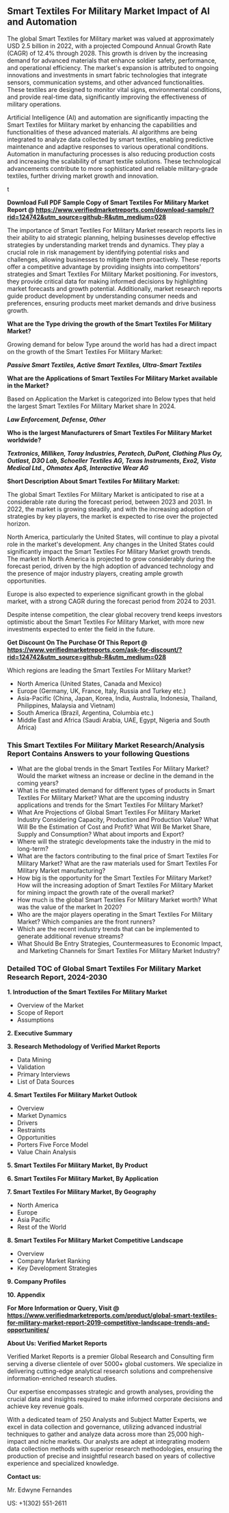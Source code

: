 <h2>Smart Textiles For Military Market Impact of AI and Automation</h2><p>The global Smart Textiles for Military market was valued at approximately USD 2.5 billion in 2022, with a projected Compound Annual Growth Rate (CAGR) of 12.4% through 2028. This growth is driven by the increasing demand for advanced materials that enhance soldier safety, performance, and operational efficiency. The market's expansion is attributed to ongoing innovations and investments in smart fabric technologies that integrate sensors, communication systems, and other advanced functionalities. These textiles are designed to monitor vital signs, environmental conditions, and provide real-time data, significantly improving the effectiveness of military operations.</p><p>Artificial Intelligence (AI) and automation are significantly impacting the Smart Textiles for Military market by enhancing the capabilities and functionalities of these advanced materials. AI algorithms are being integrated to analyze data collected by smart textiles, enabling predictive maintenance and adaptive responses to various operational conditions. Automation in manufacturing processes is also reducing production costs and increasing the scalability of smart textile solutions. These technological advancements contribute to more sophisticated and reliable military-grade textiles, further driving market growth and innovation.</p>t</p><p id="" class=""><strong>Download Full PDF Sample Copy of Smart Textiles For Military Market Report @ <a href="https://www.verifiedmarketreports.com/download-sample/?rid=124742&utm_source=github-R&utm_medium=028" target="_blank">https://www.verifiedmarketreports.com/download-sample/?rid=124742&utm_source=github-R&utm_medium=028</a></strong></p><p>The importance of&nbsp;Smart Textiles For Military Market research reports lies in their ability to aid strategic planning, helping businesses develop effective strategies by understanding market trends and dynamics. They play a crucial role in risk management by identifying potential risks and challenges, allowing businesses to mitigate them proactively. These reports offer a competitive advantage by providing insights into competitors' strategies and Smart Textiles For Military Market positioning. For investors, they provide critical data for making informed decisions by highlighting market forecasts and growth potential. Additionally, market research reports guide product development by understanding consumer needs and preferences, ensuring products meet market demands and drive business growth.</p><p><strong>What are the&nbsp;Type driving the growth of the Smart Textiles For Military Market?</strong></p><p id="" class="">Growing demand for below Type around the world has had a direct impact on the growth of the Smart Textiles For Military Market:</p><em><strong>Passive Smart Textiles, Active Smart Textiles, Ultra-Smart Textiles</strong></em></p><strong>What are the&nbsp;Applications&nbsp;of Smart Textiles For Military Market available in the Market?</strong></p><p id="" class="">Based on Application the Market is categorized into Below types that held the largest Smart Textiles For Military Market share In 2024.</p><em><strong>Law Enforcement, Defense, Other</strong></em></p><strong>Who is the largest Manufacturers of Smart Textiles For Military Market worldwide?</strong></p><p><em><strong>Textronics, Milliken, Toray Industries, Peratech, DuPont, Clothing Plus Oy, Outlast, D3O Lab, Schoeller Textiles AG, Texas Instruments, Exo2, Vista Medical Ltd., Ohmatex ApS, Interactive Wear AG</strong></em></p><p id="" class=""><strong>Short Description About Smart Textiles For Military Market:</strong></p><p>The global Smart Textiles For Military Market is anticipated to rise at a considerable rate during the forecast period, between 2023 and 2031. In 2022, the market is growing steadily, and with the increasing adoption of strategies by key players, the market is expected to rise over the projected horizon.</p><p>North America, particularly the United States, will continue to play a pivotal role in the market's development. Any changes in the United States could significantly impact the Smart Textiles For Military Market growth trends. The market in North America is projected to grow considerably during the forecast period, driven by the high adoption of advanced technology and the presence of major industry players, creating ample growth opportunities.</p><p>Europe is also expected to experience significant growth in the global market, with a strong CAGR during the forecast period from 2024 to 2031.</p><p>Despite intense competition, the clear global recovery trend keeps investors optimistic about the Smart Textiles For Military Market, with more new investments expected to enter the field in the future.</p><p id="" class=""><strong>Get Discount On The Purchase Of This Report @ <a href="https://www.verifiedmarketreports.com/ask-for-discount/?rid=124742&utm_source=github-R&utm_medium=028" target="_blank">https://www.verifiedmarketreports.com/ask-for-discount/?rid=124742&utm_source=github-R&utm_medium=028</a></strong></p>Which regions are leading the Smart Textiles For Military Market?</p><ul><li>North America (United States, Canada and Mexico)</li><li>Europe (Germany, UK, France, Italy, Russia and Turkey etc.)</li><li>Asia-Pacific (China, Japan, Korea, India, Australia, Indonesia, Thailand, Philippines, Malaysia and Vietnam)</li><li>South America (Brazil, Argentina, Columbia etc.)</li><li>Middle East and Africa (Saudi Arabia, UAE, Egypt, Nigeria and South Africa)</li></ul><h3 id="" class="">This Smart Textiles For Military Market Research/Analysis Report Contains Answers to your following Questions</h3><ul><li>What are the global trends in the Smart Textiles For Military Market? Would the market witness an increase or decline in the demand in the coming years?</li><li>What is the estimated demand for different types of products in Smart Textiles For Military Market? What are the upcoming industry applications and trends for the Smart Textiles For Military Market?</li><li>What Are Projections of Global Smart Textiles For Military Market Industry Considering Capacity, Production and Production Value? What Will Be the Estimation of Cost and Profit? What Will Be Market Share, Supply and Consumption? What about imports and Export?</li><li>Where will the strategic developments take the industry in the mid to long-term?</li><li>What are the factors contributing to the final price of Smart Textiles For Military Market? What are the raw materials used for Smart Textiles For Military Market manufacturing?</li><li>How big is the opportunity for the Smart Textiles For Military Market? How will the increasing adoption of Smart Textiles For Military Market for mining impact the growth rate of the overall market?</li><li>How much is the global Smart Textiles For Military Market worth? What was the value of the market In 2020?</li><li>Who are the major players operating in the Smart Textiles For Military Market? Which companies are the front runners?</li><li>Which are the recent industry trends that can be implemented to generate additional revenue streams?</li><li>What Should Be Entry Strategies, Countermeasures to Economic Impact, and Marketing Channels for Smart Textiles For Military Market Industry?</li></ul><h3 id="" class="">Detailed TOC of Global Smart Textiles For Military Market Research Report, 2024-2030</h3><p id="" class=""><strong>1. Introduction of the Smart Textiles For Military Market</strong></p><ul><li>Overview of the Market</li><li>Scope of Report</li><li>Assumptions</li></ul><p id="" class=""><strong>2. Executive Summary</strong></p><p id="" class=""><strong>3. Research Methodology of Verified Market Reports</strong></p><ul><li>Data Mining</li><li>Validation</li><li>Primary Interviews</li><li>List of Data Sources</li></ul><p id="" class=""><strong>4. Smart Textiles For Military Market Outlook</strong></p><ul><li>Overview</li><li>Market Dynamics</li><li>Drivers</li><li>Restraints</li><li>Opportunities</li><li>Porters Five Force Model</li><li>Value Chain Analysis</li></ul><p id="" class=""><strong>5. Smart Textiles For Military Market, By Product</strong></p><p id="" class=""><strong>6. Smart Textiles For Military Market, By Application</strong></p><p id="" class=""><strong>7. Smart Textiles For Military Market, By Geography</strong></p><ul><li>North America</li><li>Europe</li><li>Asia Pacific</li><li>Rest of the World</li></ul><p id="" class=""><strong>8. Smart Textiles For Military Market Competitive Landscape</strong></p><ul><li>Overview</li><li>Company Market Ranking</li><li>Key Development Strategies</li></ul><p id="" class=""><strong>9. Company Profiles</strong></p><p id="" class=""><strong>10. Appendix</strong></p><p id="" class=""><strong>For More Information or Query, Visit @ <a href="https://www.verifiedmarketreports.com/product/global-smart-textiles-for-military-market-report-2019-competitive-landscape-trends-and-opportunities/" target="_blank">https://www.verifiedmarketreports.com/product/global-smart-textiles-for-military-market-report-2019-competitive-landscape-trends-and-opportunities/</a></strong></p><p id="" class=""><strong>About Us: Verified Market Reports</strong></p><p id="" class="">Verified Market Reports is a premier Global Research and Consulting firm serving a diverse clientele of over 5000+ global customers. We specialize in delivering cutting-edge analytical research solutions and comprehensive information-enriched research studies.</p><p id="" class="">Our expertise encompasses strategic and growth analyses, providing the crucial data and insights required to make informed corporate decisions and achieve key revenue goals.</p><p id="" class="">With a dedicated team of 250 Analysts and Subject Matter Experts, we excel in data collection and governance, utilizing advanced industrial techniques to gather and analyze data across more than 25,000 high-impact and niche markets. Our analysts are adept at integrating modern data collection methods with superior research methodologies, ensuring the production of precise and insightful research based on years of collective experience and specialized knowledge.</p><p id="" class=""><strong>Contact us:</strong></p><p id="" class="">Mr. Edwyne Fernandes</p><p id="" class="">US: +1(302) 551-2611</p>
